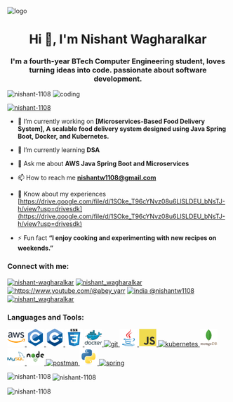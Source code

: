 ![logo](https://github.com/Nishant-1108/Nishant-1108/blob/main/wallpaperflare.com_wallpaper%20(3).jpg)
<h1 align="center">Hi 👋, I'm Nishant Wagharalkar</h1>
<h3 align="center">I'm a fourth-year BTech Computer Engineering student, loves turning ideas into code. passionate about software development.</h3>

<img align="right" alt="coding" width="400" src="https://i.giphy.com/media/v1.Y2lkPTc5MGI3NjExY3BnZ2RpaWgxenFjbjByOXFwZ24xd2M2YmVlcjN5Z255dGlzanp1ayZlcD12MV9pbnRlcm5hbF9naWZfYnlfaWQmY3Q9Zw/zOvBKUUEERdNm/giphy.gif">

<p align="left"> <img src="https://komarev.com/ghpvc/?username=nishant-1108&label=Profile%20views&color=0e75b6&style=flat" alt="nishant-1108" /> </p>

<p align="left"> <a href="https://github.com/ryo-ma/github-profile-trophy"><img src="https://github-profile-trophy.vercel.app/?username=nishant-1108" alt="nishant-1108" /></a> </p>

- 🔭 I’m currently working on **[Microservices-Based Food Delivery System], A scalable food delivery system designed using Java Spring Boot, Docker, and Kubernetes.**

- 🌱 I’m currently learning **DSA**

- 💬 Ask me about **AWS Java Spring Boot and Microservices**

- 📫 How to reach me **nishantw1108@gmail.com**

- 📄 Know about my experiences [https://drive.google.com/file/d/1SOke_T96cYNvz08u6LlSLDEU_bNsTJ-h/view?usp=drivesdk](https://drive.google.com/file/d/1SOke_T96cYNvz08u6LlSLDEU_bNsTJ-h/view?usp=drivesdk)

- ⚡ Fun fact **“I enjoy cooking and experimenting with new recipes on weekends.”**

<h3 align="left">Connect with me:</h3>
<p align="left">
<a href="https://linkedin.com/in/nishant-wagharalkar" target="blank"><img align="center" src="https://raw.githubusercontent.com/rahuldkjain/github-profile-readme-generator/master/src/images/icons/Social/linked-in-alt.svg" alt="nishant-wagharalkar" height="30" width="40" /></a>
<a href="https://instagram.com/nishant_wagharalkar" target="blank"><img align="center" src="https://raw.githubusercontent.com/rahuldkjain/github-profile-readme-generator/master/src/images/icons/Social/instagram.svg" alt="nishant_wagharalkar" height="30" width="40" /></a>
<a href="https://www.youtube.com/c/https://www.youtube.com/@abey_yarr" target="blank"><img align="center" src="https://raw.githubusercontent.com/rahuldkjain/github-profile-readme-generator/master/src/images/icons/Social/youtube.svg" alt="https://www.youtube.com/@abey_yarr" height="30" width="40" /></a>
<a href="https://www.hackerrank.com/india @nishantw1108" target="blank"><img align="center" src="https://raw.githubusercontent.com/rahuldkjain/github-profile-readme-generator/master/src/images/icons/Social/hackerrank.svg" alt="india @nishantw1108" height="30" width="40" /></a>
<a href="https://www.leetcode.com/nishant_wagharalkar" target="blank"><img align="center" src="https://raw.githubusercontent.com/rahuldkjain/github-profile-readme-generator/master/src/images/icons/Social/leet-code.svg" alt="nishant_wagharalkar" height="30" width="40" /></a>
</p>

<h3 align="left">Languages and Tools:</h3>
<p align="left"> <a href="https://aws.amazon.com" target="_blank" rel="noreferrer"> <img src="https://raw.githubusercontent.com/devicons/devicon/master/icons/amazonwebservices/amazonwebservices-original-wordmark.svg" alt="aws" width="40" height="40"/> </a> <a href="https://www.cprogramming.com/" target="_blank" rel="noreferrer"> <img src="https://raw.githubusercontent.com/devicons/devicon/master/icons/c/c-original.svg" alt="c" width="40" height="40"/> </a> <a href="https://www.w3schools.com/cpp/" target="_blank" rel="noreferrer"> <img src="https://raw.githubusercontent.com/devicons/devicon/master/icons/cplusplus/cplusplus-original.svg" alt="cplusplus" width="40" height="40"/> </a> <a href="https://www.w3schools.com/css/" target="_blank" rel="noreferrer"> <img src="https://raw.githubusercontent.com/devicons/devicon/master/icons/css3/css3-original-wordmark.svg" alt="css3" width="40" height="40"/> </a> <a href="https://www.docker.com/" target="_blank" rel="noreferrer"> <img src="https://raw.githubusercontent.com/devicons/devicon/master/icons/docker/docker-original-wordmark.svg" alt="docker" width="40" height="40"/> </a> <a href="https://git-scm.com/" target="_blank" rel="noreferrer"> <img src="https://www.vectorlogo.zone/logos/git-scm/git-scm-icon.svg" alt="git" width="40" height="40"/> </a> <a href="https://www.java.com" target="_blank" rel="noreferrer"> <img src="https://raw.githubusercontent.com/devicons/devicon/master/icons/java/java-original.svg" alt="java" width="40" height="40"/> </a> <a href="https://developer.mozilla.org/en-US/docs/Web/JavaScript" target="_blank" rel="noreferrer"> <img src="https://raw.githubusercontent.com/devicons/devicon/master/icons/javascript/javascript-original.svg" alt="javascript" width="40" height="40"/> </a> <a href="https://kubernetes.io" target="_blank" rel="noreferrer"> <img src="https://www.vectorlogo.zone/logos/kubernetes/kubernetes-icon.svg" alt="kubernetes" width="40" height="40"/> </a> <a href="https://www.mongodb.com/" target="_blank" rel="noreferrer"> <img src="https://raw.githubusercontent.com/devicons/devicon/master/icons/mongodb/mongodb-original-wordmark.svg" alt="mongodb" width="40" height="40"/> </a> <a href="https://www.mysql.com/" target="_blank" rel="noreferrer"> <img src="https://raw.githubusercontent.com/devicons/devicon/master/icons/mysql/mysql-original-wordmark.svg" alt="mysql" width="40" height="40"/> </a> <a href="https://nodejs.org" target="_blank" rel="noreferrer"> <img src="https://raw.githubusercontent.com/devicons/devicon/master/icons/nodejs/nodejs-original-wordmark.svg" alt="nodejs" width="40" height="40"/> </a> <a href="https://postman.com" target="_blank" rel="noreferrer"> <img src="https://www.vectorlogo.zone/logos/getpostman/getpostman-icon.svg" alt="postman" width="40" height="40"/> </a> <a href="https://www.python.org" target="_blank" rel="noreferrer"> <img src="https://raw.githubusercontent.com/devicons/devicon/master/icons/python/python-original.svg" alt="python" width="40" height="40"/> </a> <a href="https://spring.io/" target="_blank" rel="noreferrer"> <img src="https://www.vectorlogo.zone/logos/springio/springio-icon.svg" alt="spring" width="40" height="40"/> </a> </p>

<p><img align="left" src="https://github-readme-stats.vercel.app/api/top-langs?username=nishant-1108&show_icons=true&locale=en&layout=compact" alt="nishant-1108" /></p>

<p>&nbsp;<img align="center" src="https://github-readme-stats.vercel.app/api?username=nishant-1108&show_icons=true&locale=en" alt="nishant-1108" /></p>

<p><img align="center" src="https://github-readme-streak-stats.herokuapp.com/?user=nishant-1108&" alt="nishant-1108" /></p>
